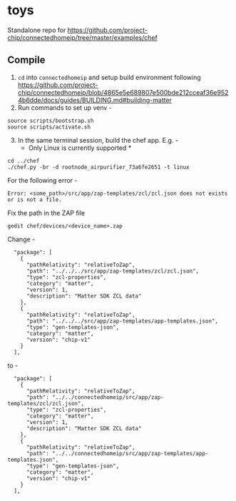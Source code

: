 # toys

Standalone repo for https://github.com/project-chip/connectedhomeip/tree/master/examples/chef

## Compile

1. `cd` into `connectedhomeip` and setup build environment following https://github.com/project-chip/connectedhomeip/blob/4865e5e689807e500bde212cceaf36e9524b6dde/docs/guides/BUILDING.md#building-matter
2. Run commands to set up venv -
```
source scripts/bootstrap.sh
source scripts/activate.sh
```
3. In the same terminal session, build the chef app. E.g. -
   * Only Linux is currently supported *
```
cd ../chef
./chef.py -br -d rootnode_airpurifier_73a6fe2651 -t linux
```
For the following error -
```
Error: <some_path>/src/app/zap-templates/zcl/zcl.json does not exists or is not a file.
```
Fix the path in the ZAP file
```
gedit chef/devices/<device_name>.zap
```
Change -
```
  "package": [
    {
      "pathRelativity": "relativeToZap",
      "path": "../../../src/app/zap-templates/zcl/zcl.json",
      "type": "zcl-properties",
      "category": "matter",
      "version": 1,
      "description": "Matter SDK ZCL data"
    },
    {
      "pathRelativity": "relativeToZap",
      "path": "../../../src/app/zap-templates/app-templates.json",
      "type": "gen-templates-json",
      "category": "matter",
      "version": "chip-v1"
    }
  ],
```

to -

```
  "package": [
    {
      "pathRelativity": "relativeToZap",
      "path": "../../connectedhomeip/src/app/zap-templates/zcl/zcl.json",
      "type": "zcl-properties",
      "category": "matter",
      "version": 1,
      "description": "Matter SDK ZCL data"
    },
    {
      "pathRelativity": "relativeToZap",
      "path": "../../connectedhomeip/src/app/zap-templates/app-templates.json",
      "type": "gen-templates-json",
      "category": "matter",
      "version": "chip-v1"
    }
  ],
```

